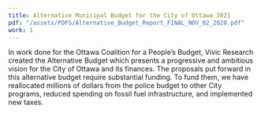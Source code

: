 ```yaml
---
title: Alternative Municipal Budget for the City of Ottawa 2021
pdf: "/assets/PDFS/Alternative_Budget_Report_FINAL_NOV_02_2020.pdf"
work: 1
---
```

In work done for the Ottawa Coalition for a People’s Budget, Vivic Research created the
Alternative Budget which presents a progressive and ambitious vision for the City of Ottawa and
its
finances. The proposals put forward in this alternative budget require substantial funding. To
fund
them, we have reallocated millions of dollars from the police budget to other City programs,
reduced
spending on fossil fuel infrastructure, and implemented new taxes.

